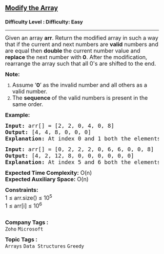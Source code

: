 <h2><a href="https://www.geeksforgeeks.org/problems/ease-the-array0633/1">Modify the Array</a></h2><h3>Difficulty Level : Difficulty: Easy</h3><hr><div class="problems_problem_content__Xm_eO" style="user-select: auto;"><p style="user-select: auto;"><span style="font-size: 18px; user-select: auto;">Given an array <strong style="user-select: auto;">arr</strong>. Return the modified array in such a way that if the current and next numbers are <strong style="user-select: auto;">valid</strong> numbers and are equal then <strong style="user-select: auto;">double </strong>the current number value and <strong style="user-select: auto;">replace </strong>the next number with<strong style="user-select: auto;"> 0</strong>. After the modification, rearrange the array such that all 0's are shifted to the end.</span></p>
<p style="user-select: auto;"><strong style="user-select: auto;"><span style="font-size: 18px; user-select: auto;">Note:</span></strong></p>
<ol style="user-select: auto;">
<li style="user-select: auto;"><span style="font-size: 18px; user-select: auto;">Assume ‘<strong style="user-select: auto;">0</strong>’ as the invalid number and all others as a valid number.</span></li>
<li style="user-select: auto;"><span style="font-size: 18px; user-select: auto;">The <strong style="user-select: auto;">sequence </strong>of the valid numbers is present in the same order.</span></li>
</ol>
<p style="user-select: auto;"><span style="font-size: 18px; user-select: auto;"><strong style="user-select: auto;">Example:</strong></span></p>
<pre style="user-select: auto;"><span style="font-size: 18px; user-select: auto;"><strong style="user-select: auto;">Input:</strong> arr[] = [2, 2, 0, 4, 0, 8] <br style="user-select: auto;"><strong style="user-select: auto;">Output:</strong> [4, 4, 8, 0, 0, 0] <br style="user-select: auto;"><strong style="user-select: auto;">Explanation: </strong>At index 0 and 1 both the elements are the same. So, we will change the element at index 0 to 4 and the element at index 1 is 0 then we will shift all the zeros to the end of the array. So, the array will become [4, 4, 8, 0, 0, 0].</span></pre>
<pre style="user-select: auto;"><span style="font-size: 18px; user-select: auto;"><strong style="user-select: auto;">Input:</strong> arr[] = [0, 2, 2, 2, 0, 6, 6, 0, 0, 8]<strong style="user-select: auto;">&nbsp;<br style="user-select: auto;">Output:</strong> [4, 2, 12, 8, 0, 0, 0, 0, 0, 0]<br style="user-select: auto;"><strong style="user-select: auto;">Explanation:&nbsp;</strong>At index 5 and 6 both the elements are the same. So, we will change the element at index 5 to 12 and the element at index 6 is 0. We will change the element at index 1 to 4 and the element at index 2 is 0. Then we shift all the zeros to the end of the array. So, array will become [4, 2, 12, 8, 0, 0, 0, 0, 0, 0].<br style="user-select: auto;"></span></pre>
<p style="user-select: auto;"><span style="font-size: 18px; user-select: auto;"><strong style="user-select: auto;">Expected Time Complexity:</strong> O(n)<br style="user-select: auto;"><strong style="user-select: auto;">Expected Auxiliary Space:</strong> O(n)</span></p>
<p style="user-select: auto;"><span style="font-size: 18px; user-select: auto;"><strong style="user-select: auto;">Constraints:</strong><br style="user-select: auto;">1 ≤ arr.size() ≤ 10<sup style="user-select: auto;">5<br style="user-select: auto;"></sup>1 ≤ arr[i] ≤ 10<sup style="user-select: auto;">6</sup><sup style="user-select: auto;"><br style="user-select: auto;">&nbsp;</sup></span></p></div><p><span style=font-size:18px><strong>Company Tags : </strong><br><code>Zoho</code>&nbsp;<code>Microsoft</code>&nbsp;<br><p><span style=font-size:18px><strong>Topic Tags : </strong><br><code>Arrays</code>&nbsp;<code>Data Structures</code>&nbsp;<code>Greedy</code>&nbsp;